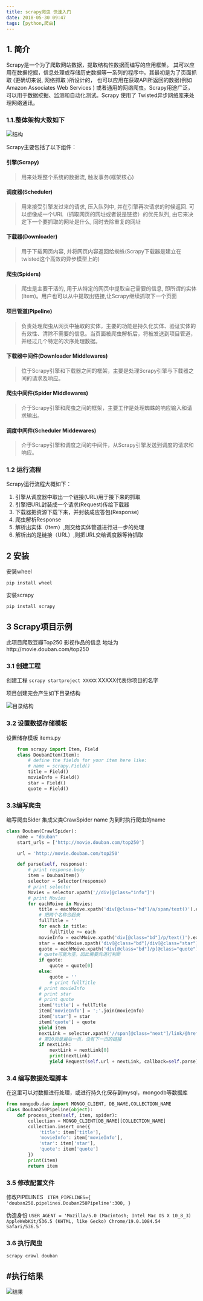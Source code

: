 ```yaml
---
title: scrapy爬虫 快速入门
date: 2018-05-30 09:47
tags: [python,爬虫]
---
```

## 1. 简介

Scrapy是一个为了爬取网站数据，提取结构性数据而编写的应用框架。 其可以应用在数据挖掘，信息处理或存储历史数据等一系列的程序中。其最初是为了页面抓取 (更确切来说, 网络抓取 )所设计的， 也可以应用在获取API所返回的数据(例如 Amazon Associates Web Services ) 或者通用的网络爬虫。Scrapy用途广泛，可以用于数据挖掘、监测和自动化测试。Scrapy 使用了 Twisted异步网络库来处理网络通讯。

### 1.1.整体架构大致如下

![结构](/assets/data/img/Scrapy架构.png)

<!--more-->


Scrapy主要包括了以下组件：

#### 引擎(Scrapy)

> 用来处理整个系统的数据流, 触发事务(框架核心)

#### 调度器(Scheduler)

> 用来接受引擎发过来的请求, 压入队列中, 并在引擎再次请求的时候返回. 可以想像成一个URL（抓取网页的网址或者说是链接）的优先队列, 由它来决定下一个要抓取的网址是什么, 同时去除重复的网址

#### 下载器(Downloader)

> 用于下载网页内容, 并将网页内容返回给蜘蛛(Scrapy下载器是建立在twisted这个高效的异步模型上的)

#### 爬虫(Spiders)

> 爬虫是主要干活的, 用于从特定的网页中提取自己需要的信息, 即所谓的实体(Item)。用户也可以从中提取出链接,让Scrapy继续抓取下一个页面

#### 项目管道(Pipeline)

> 负责处理爬虫从网页中抽取的实体，主要的功能是持久化实体、验证实体的有效性、清除不需要的信息。当页面被爬虫解析后，将被发送到项目管道，并经过几个特定的次序处理数据。

#### 下载器中间件(Downloader Middlewares)

> 位于Scrapy引擎和下载器之间的框架，主要是处理Scrapy引擎与下载器之间的请求及响应。

#### 爬虫中间件(Spider Middlewares)

> 介于Scrapy引擎和爬虫之间的框架，主要工作是处理蜘蛛的响应输入和请求输出。

#### 调度中间件(Scheduler Middewares)

> 介于Scrapy引擎和调度之间的中间件，从Scrapy引擎发送到调度的请求和响应。

### 1.2 运行流程

Scrapy运行流程大概如下：

1. 引擎从调度器中取出一个链接(URL)用于接下来的抓取
1. 引擎把URL封装成一个请求(Request)传给下载器
1. 下载器把资源下载下来，并封装成应答包(Response)
1. 爬虫解析Response
1. 解析出实体（Item）,则交给实体管道进行进一步的处理
1. 解析出的是链接（URL）,则把URL交给调度器等待抓取

## 2 安装

安装wheel

`pip install wheel`

安装scrapy

`pip install scrapy`

## 3 Scrapy项目示例

此项目爬取豆瓣Top250 影视作品的信息 地址为http://movie.douban.com/top250

### 3.1 创建工程

创建工程 `scrapy startproject XXXXX` XXXXX代表你项目的名字

项目创建完会产生如下目录结构

![目录结构](/assets/data/img/Scrapy目录结构.png)

### 3.2 设置数据存储模板

设置储存模板 items.py

```python
    from scrapy import Item, Field
    class DoubanItem(Item):
        # define the fields for your item here like:
        # name = scrapy.Field()
        title = Field()
        movieInfo = Field()
        star = Field()
        quote = Field() 
```

### 3.3编写爬虫

编写爬虫Sider 集成父类CrawSpider name 为到时执行爬虫的name

```python
class Douban(CrawlSpider):
    name = "douban"
    start_urls = ['http://movie.douban.com/top250']

    url = 'http://movie.douban.com/top250'

    def parse(self, response):
        # print response.body
        item = DoubanItem()
        selector = Selector(response)
        # print selector
        Movies = selector.xpath('//div[@class="info"]')
        # print Movies
        for eachMoive in Movies:
            title = eachMoive.xpath('div[@class="hd"]/a/span/text()').extract()
            # 把两个名称合起来
            fullTitle = ''
            for each in title:
                fullTitle += each
            movieInfo = eachMoive.xpath('div[@class="bd"]/p/text()').extract()
            star = eachMoive.xpath('div[@class="bd"]/div[@class="star"]/span[@class="rating_num"]/text()').extract()[0]
            quote = eachMoive.xpath('div[@class="bd"]/p[@class="quote"]/span/text()').extract()
            # quote可能为空，因此需要先进行判断
            if quote:
                quote = quote[0]
            else:
                quote = ''
                # print fullTitle
            # print movieInfo
            # print star
            # print quote
            item['title'] = fullTitle
            item['movieInfo'] = ';'.join(movieInfo)
            item['star'] = star
            item['quote'] = quote
            yield item
            nextLink = selector.xpath('//span[@class="next"]/link/@href').extract()
            # 第10页是最后一页，没有下一页的链接
            if nextLink:
                nextLink = nextLink[0]
                print(nextLink)
                yield Request(self.url + nextLink, callback=self.parse)
```

### 3.4 编写数据处理脚本

在这里可以对数据进行处理，或进行持久化保存到mysql，mongodb等数据库

```python
from mongodb.dao import MONGO_CLIENT, DB_NAME,COLLECTION_NAME
class Douban250Pipeline(object):
    def process_item(self, item, spider):
        collection = MONGO_CLIENT[DB_NAME][COLLECTION_NAME]
        collection.insert_one({
            'title': item['title'],
            'movieInfo': item['movieInfo'],
            'star': item['star'],
            'quote': item['quote']
        })
        print(item)
        return item 
```


### 3.5 修改配置文件

修改PIPELINES `
ITEM_PIPELINES={ 'douban250.pipelines.Douban250Pipeline':300, }`

伪造身份 `
USER_AGENT = 'Mozilla/5.0 (Macintosh; Intel Mac OS X 10_8_3) AppleWebKit/536.5 (KHTML, like Gecko) Chrome/19.0.1084.54 Safari/536.5'
`

### 3.6 执行爬虫

`scrapy crawl douban`

## #执行结果

![结果](/assets/data/img/Scrapy结果.png)
